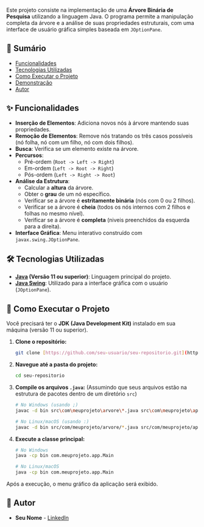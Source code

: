 Este projeto consiste na implementação de uma **Árvore Binária de Pesquisa** utilizando a linguagem Java. O programa permite a manipulação completa da árvore e a análise de suas propriedades estruturais, com uma interface de usuário gráfica simples baseada em `JOptionPane`.

## 📜 Sumário

- [Funcionalidades](#-funcionalidades)
- [Tecnologias Utilizadas](#-tecnologias-utilizadas)
- [Como Executar o Projeto](#-como-executar-o-projeto)
- [Demonstração](#-demonstração)
- [Autor](#-autor)

## ✨ Funcionalidades

- **Inserção de Elementos**: Adiciona novos nós à árvore mantendo suas propriedades.
- **Remoção de Elementos**: Remove nós tratando os três casos possíveis (nó folha, nó com um filho, nó com dois filhos).
- **Busca**: Verifica se um elemento existe na árvore.
- **Percursos**:
  - Pré-ordem (`Root -> Left -> Right`)
  - Em-ordem (`Left -> Root -> Right`)
  - Pós-ordem (`Left -> Right -> Root`)
- **Análise da Estrutura**:
  - Calcular a **altura** da árvore.
  - Obter o **grau** de um nó específico.
  - Verificar se a árvore é **estritamente binária** (nós com 0 ou 2 filhos).
  - Verificar se a árvore é **cheia** (todos os nós internos com 2 filhos e folhas no mesmo nível).
  - Verificar se a árvore é **completa** (niveis preenchidos da esquerda para a direita).
- **Interface Gráfica**: Menu interativo construído com `javax.swing.JOptionPane`.

## 🛠️ Tecnologias Utilizadas

- **[Java](https://www.java.com/) (Versão 11 ou superior)**: Linguagem principal do projeto.
- **[Java Swing](https://docs.oracle.com/javase/tutorial/uiswing/)**: Utilizado para a interface gráfica com o usuário (`JOptionPane`).

## 🚀 Como Executar o Projeto

Você precisará ter o **JDK (Java Development Kit)** instalado em sua máquina (versão 11 ou superior).

1.  **Clone o repositório:**
    ```bash
    git clone [https://github.com/seu-usuario/seu-repositorio.git](https://github.com/seu-usuario/seu-repositorio.git)
    ```

2.  **Navegue até a pasta do projeto:**
    ```bash
    cd seu-repositorio
    ```

3.  **Compile os arquivos `.java`:**
    (Assumindo que seus arquivos estão na estrutura de pacotes dentro de um diretório `src`)
    ```bash
    # No Windows (usando ;)
    javac -d bin src\com\meuprojeto\arvore\*.java src\com\meuprojeto\app\*.java

    # No Linux/macOS (usando :)
    javac -d bin src/com/meuprojeto/arvore/*.java src/com/meuprojeto/app/*.java
    ```

4.  **Execute a classe principal:**
    ```bash
    # No Windows
    java -cp bin com.meuprojeto.app.Main
    
    # No Linux/macOS
    java -cp bin com.meuprojeto.app.Main
    ```
Após a execução, o menu gráfico da aplicação será exibido.

## 👤 Autor

- **Seu Nome** - [LinkedIn]([https://www.linkedin.com/in/seu-usuario/](https://www.linkedin.com/in/carthur-backend-developer/))

